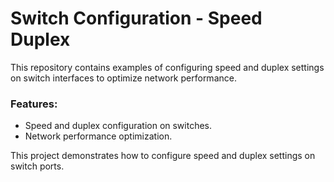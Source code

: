 # Switch Configuration - Speed Duplex

This repository contains examples of configuring speed and duplex settings on switch interfaces to optimize network performance.

### Features:
- Speed and duplex configuration on switches.
- Network performance optimization.

This project demonstrates how to configure speed and duplex settings on switch ports.

